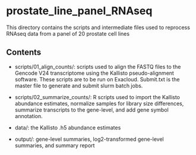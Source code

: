 # prostate_line_panel_RNAseq

This directory contains the scripts and intermediate files used to reprocess RNAseq data from a panel of 20 prostate cell lines

## Contents

* scripts/01_align_counts/: scripts used to align the FASTQ files 
to the Gencode V24 transcriptome using the Kallisto pseudo-alignment software.
These scripts are to be run on Exacloud. Submit.txt is the master file to generate and submit slurm batch jobs.

* scripts/02_summarize_counts/: R scripts used to import the Kallisto abundance estimates, normalize samples for library size differences, summarize transcripts to the gene-level, and add gene symbol annotation.

* data/: the Kallisto .h5 abundance estimates

* output/: gene-level summaries, log2-transformed gene-level summaries, and summary report
